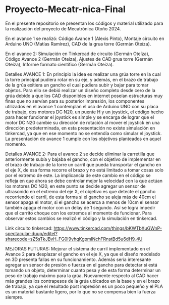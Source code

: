 # Proyecto-Mecatr-nica-Final
En el presente repositorio se presentan los códigos y material utilizado para la realización del proyecto de Mecatrónica Otoño 2024.

En el avance 1 se realizó: Código Avance 1 (Alexis Pinto),
                           Montaje circuito en Arduino UNO (Matías Ramírez),
                           CAD de la grua torre (Germán Oteíza).

En el avance 2: Simulación en Tinkercad de circuito (Germán Oteíza),
                Código Avance 2 (Germán Oteíza),
                Ajustes de CAD grua torre (Germán Oteíza),
                Informe formato científico (Germán Oteíza).

Detalles AVANCE 1:
En principio la idea es realizar una grúa torre en la cual la torre principal pudiera rotar en su eje, y además, en el brazo de trabajo de la grúa exitiera un gancho el cual pudiera subir y bajar para tomar objetos. Para ello se debió realizar un diseño completo desde cero de la grúa debido a que los CAD disponibles en internet poseían estructuras muy finas que no servían para su posterior impresión, los componentes utilizados en el avance 1 contemplan el uso de Arduino UNO con su placa de trabajo, dos motores DC N20, un puente H y un joystick, el código hecho para hacer funcionar el joystick es simple y se encarga de lograr que el motor DC N20 cambie su dirección de rotación al mover el joystick en una dirección predeterminada, en esta presentación no existe simulación en tinkercad, ya que en ese momento no se entendía como simular el joystick. La presentación de avance 1 cumple con los objetivos planteados en aquel momento.

Detalles AVANCE 2:
Para el avance 2 se decide eliminar la carretilla que anteriormente subía y bajaba el gancho, con el objetivo de implementar en el brazo de trabajo de la torre un carril que pueda transportar el gancho en el eje X, de esa forma recorre el brazo y no está limitado a tomar cosas solo por el extremo de este. La implicancia de este cambio en el código se refleja en que ahora se debe controlar mejor la velocidad con la que actúan los motores DC N20, en este punto se decide agregar un sensor de ultrasonido en el extremo del eje X, el objetivo es que detecte el gancho recorriendo el carril, de esta forma si el gancho se aleja más de 40cm el sensor apaga el motor, si el gancho se acerca a menos de 10cm el sensor también apaga el motor con un delay de 1 segundo. Así se logra impedir que el carrito choque con los extremos al momento de funcionar. Para observar estos cambios se realizó el código y la simulación en tinkercad.

Link circuito tinkercad: https://www.tinkercad.com/things/bKWTbXuGWnP-spectacular-duup/editel?sharecode=sZ5sTkJBvH_FG0I9vhqKgpmlNchFRnstBd5u6dH9_4U

MEJORAS FUTURAS:
Mejorar el sistema de carril implementado en el Avance 2 para desplazar el gancho en el eje X, ya que el diseño modelado en 3D presenta fallas en su funcionamiento. Además sería interesante agregar un sensor de presión o fuerza en el gancho para detectar si está tomando un objeto, determinar cuanto pesa y de esta forma determinar un peso de trabajo máximo para la grúa. Nuevamente respecto al CAD hacer más grandes los contrapesos de la grúa ubicados en la base y en el brazo de trabajo, ya que el resultado post impresión es un poco pequeño y el PLA es un material bastante ligero, por lo que no se compensa bien la fuerza siempre. 
